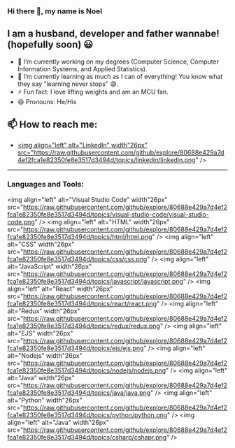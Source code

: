 ### Hi there 👋, my name is **Noel**

## I am a husband, developer and father wannabe! (hopefully soon) 😃
 - 🔭 I’m currently working on my degrees (Computer Science, Computer Information Systems, and Applied Statistics).
 - 🌱 I’m currently learning as much as I can of everything! You know what they say "learning never stops" 😅. 
 - ⚡ Fun fact: I love lifting weights and am an MCU fan.
 - 😄 Pronouns: He/His

## 📫 How to reach me:
* <a href="https://www.linkedin.com/in/noelrojasgalviz/" target="_blanck"><img align="left" alt="LinkedIn" width"26px" src="https://raw.githubusercontent.com/github/explore/80688e429a7d4ef2fca1e82350fe8e3517d3494d/topics/linkedin/linkedin.png" /></a>

---
### Languages and Tools:
<img align="left" alt="Visual Studio Code" width"26px" src="https://raw.githubusercontent.com/github/explore/80688e429a7d4ef2fca1e82350fe8e3517d3494d/topics/visual-studio-code/visual-studio-code.png" />
<img align="left" alt="HTML" width"26px" src="https://raw.githubusercontent.com/github/explore/80688e429a7d4ef2fca1e82350fe8e3517d3494d/topics/html/html.png" />
<img align="left" alt="CSS" width"26px" src="https://raw.githubusercontent.com/github/explore/80688e429a7d4ef2fca1e82350fe8e3517d3494d/topics/css/css.png" />
<img align="left" alt="JavaScript" width"26px" src="https://raw.githubusercontent.com/github/explore/80688e429a7d4ef2fca1e82350fe8e3517d3494d/topics/javascript/javascript.png" />
<img align="left" alt="React" width"26px" src="https://raw.githubusercontent.com/github/explore/80688e429a7d4ef2fca1e82350fe8e3517d3494d/topics/react/react.png" />
<img align="left" alt="Redux" width"26px" src="https://raw.githubusercontent.com/github/explore/80688e429a7d4ef2fca1e82350fe8e3517d3494d/topics/redux/redux.png" />
<img align="left" alt="EJS" width"26px" src="https://raw.githubusercontent.com/github/explore/80688e429a7d4ef2fca1e82350fe8e3517d3494d/topics/ejs/ejs.png" />
<img align="left" alt="Nodejs" width"26px" src="https://raw.githubusercontent.com/github/explore/80688e429a7d4ef2fca1e82350fe8e3517d3494d/topics/nodejs/nodejs.png" />
<img align="left" alt="Java" width"26px" src="https://raw.githubusercontent.com/github/explore/80688e429a7d4ef2fca1e82350fe8e3517d3494d/topics/java/java.png" />
<img align="left" alt="Python" width"26px" src="https://raw.githubusercontent.com/github/explore/80688e429a7d4ef2fca1e82350fe8e3517d3494d/topics/python/python.png" />
<img align="left" alt="Java" width"26px" src="https://raw.githubusercontent.com/github/explore/80688e429a7d4ef2fca1e82350fe8e3517d3494d/topics/csharp/cshapr.png" />

<br/>
<br/>


<!--
**NoelRojas1/NoelRojas1** is a ✨ _special_ ✨ repository because its `README.md` (this file) appears on your GitHub profile.

Here are some ideas to get you started:

- 🔭 I’m currently working on ...
- 🌱 I’m currently learning ...
- 👯 I’m looking to collaborate on ...
- 🤔 I’m looking for help with ...
- 💬 Ask me about ...
- 📫 How to reach me: ...
- 😄 Pronouns: ...
- ⚡ Fun fact: ...
-->
